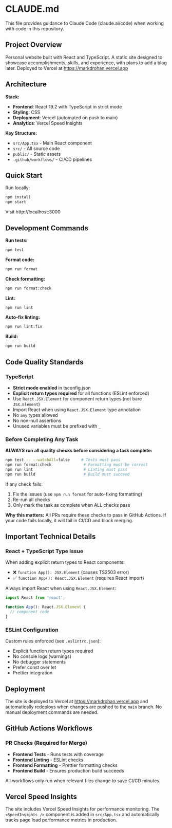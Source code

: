 # CLAUDE.md

This file provides guidance to Claude Code (claude.ai/code) when working with code in this repository.

## Project Overview

Personal website built with React and TypeScript. A static site designed to showcase accomplishments, skills, and experience, with plans to add a blog later. Deployed to Vercel at https://markdrohan.vercel.app

## Architecture

**Stack:**
- **Frontend**: React 19.2 with TypeScript in strict mode
- **Styling**: CSS
- **Deployment**: Vercel (automated on push to main)
- **Analytics**: Vercel Speed Insights

**Key Structure:**
- `src/App.tsx` - Main React component
- `src/` - All source code
- `public/` - Static assets
- `.github/workflows/` - CI/CD pipelines

## Quick Start

Run locally:
```bash
npm install
npm start
```

Visit http://localhost:3000

## Development Commands

**Run tests:**
```bash
npm test
```

**Format code:**
```bash
npm run format
```

**Check formatting:**
```bash
npm run format:check
```

**Lint:**
```bash
npm run lint
```

**Auto-fix linting:**
```bash
npm run lint:fix
```

**Build:**
```bash
npm run build
```

## Code Quality Standards

### TypeScript

- **Strict mode enabled** in tsconfig.json
- **Explicit return types required** for all functions (ESLint enforced)
- Use `React.JSX.Element` for component return types (not bare `JSX.Element`)
- Import React when using `React.JSX.Element` type annotation
- No `any` types allowed
- No non-null assertions
- Unused variables must be prefixed with `_`

### Before Completing Any Task

**ALWAYS run all quality checks before considering a task complete:**

```bash
npm test -- --watchAll=false     # Tests must pass
npm run format:check              # Formatting must be correct
npm run lint                      # Linting must pass
npm run build                     # Build must succeed
```

If any check fails:
1. Fix the issues (use `npm run format` for auto-fixing formatting)
2. Re-run all checks
3. Only mark the task as complete when ALL checks pass

**Why this matters:** All PRs require these checks to pass in GitHub Actions. If your code fails locally, it will fail in CI/CD and block merging.

## Important Technical Details

### React + TypeScript Type Issue

When adding explicit return types to React components:
- ❌ `function App(): JSX.Element` (causes TS2503 error)
- ✅ `function App(): React.JSX.Element` (requires React import)

Always import React when using `React.JSX.Element`:
```typescript
import React from 'react';

function App(): React.JSX.Element {
  // component code
}
```

### ESLint Configuration

Custom rules enforced (see `.eslintrc.json`):
- Explicit function return types required
- No console logs (warnings)
- No debugger statements
- Prefer const over let
- Prettier integration

## Deployment

The site is deployed to Vercel at https://markdrohan.vercel.app and automatically redeploys when changes are pushed to the `main` branch. No manual deployment commands are needed.

## GitHub Actions Workflows

### PR Checks (Required for Merge)
- **Frontend Tests** - Runs tests with coverage
- **Frontend Linting** - ESLint checks
- **Frontend Formatting** - Prettier formatting checks
- **Frontend Build** - Ensures production build succeeds

All workflows only run when relevant files change to save CI/CD minutes.

## Vercel Speed Insights

The site includes Vercel Speed Insights for performance monitoring. The `<SpeedInsights />` component is added in `src/App.tsx` and automatically tracks page load performance metrics in production.
